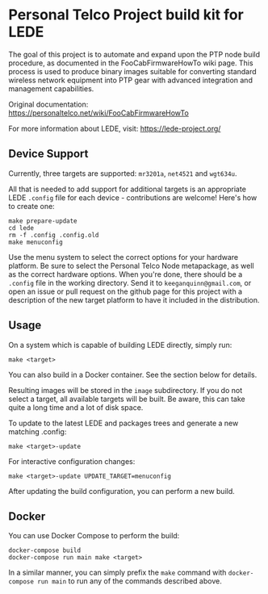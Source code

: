 Personal Telco Project build kit for LEDE
=========================================

The goal of this project is to automate and expand upon the PTP node build
procedure, as documented in the FooCabFirmwareHowTo wiki page. This process is
used to produce binary images suitable for converting standard wireless network
equipment into PTP gear with advanced integration and management capabilities.

Original documentation:
https://personaltelco.net/wiki/FooCabFirmwareHowTo

For more information about LEDE, visit: https://lede-project.org/


Device Support
--------------

Currently, three targets are supported: `mr3201a`, `net4521` and `wgt634u`.

All that is needed to add support for additional targets is an appropriate
LEDE `.config` file for each device - contributions are welcome! Here's how
to create one:

    make prepare-update
    cd lede
    rm -f .config .config.old
    make menuconfig

Use the menu system to select the correct options for your hardware platform.
Be sure to select the Personal Telco Node metapackage, as well as the correct
hardware options. When you're done, there should be a `.config` file in the
working directory. Send it to `keeganquinn@gmail.com`, or open an issue or pull
request on the github page for this project with a description of the new
target platform to have it included in the distribution.


Usage
-----

On a system which is capable of building LEDE directly, simply run:

    make <target>

You can also build in a Docker container. See the section below for details.

Resulting images will be stored in the `image` subdirectory. If you do not
select a target, all available targets will be built. Be aware, this can take
quite a long time and a lot of disk space.

To update to the latest LEDE and packages trees and generate a new
matching .config:

    make <target>-update

For interactive configuration changes:

    make <target>-update UPDATE_TARGET=menuconfig

After updating the build configuration, you can perform a new build.


Docker
------

You can use Docker Compose to perform the build:

    docker-compose build
    docker-compose run main make <target>

In a similar manner, you can simply prefix the `make` command with
`docker-compose run main` to run any of the commands described above.
